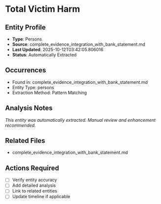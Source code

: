 # Total Victim Harm

## Entity Profile
- **Type**: Persons
- **Source**: complete_evidence_integration_with_bank_statement.md
- **Last Updated**: 2025-10-12T03:42:05.806016
- **Status**: Automatically Extracted

## Occurrences
- Found in: complete_evidence_integration_with_bank_statement.md
- Entity Type: persons
- Extraction Method: Pattern Matching

## Analysis Notes
*This entity was automatically extracted. Manual review and enhancement recommended.*

## Related Files
- complete_evidence_integration_with_bank_statement.md

## Actions Required
- [ ] Verify entity accuracy
- [ ] Add detailed analysis
- [ ] Link to related entities
- [ ] Update timeline if applicable
